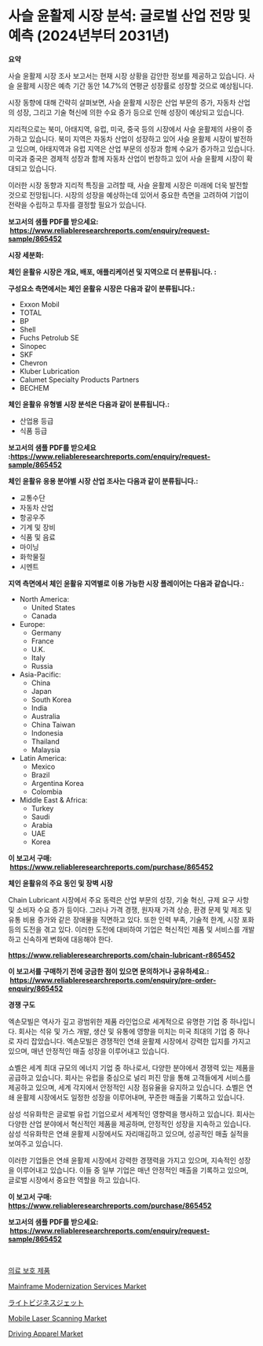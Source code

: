 <p><h1>사슬 윤활제 시장 분석: 글로벌 산업 전망 및 예측 (2024년부터 2031년)</h1></p><p><strong>요약</strong></p>
<p><p>사슬 윤활제 시장 조사 보고서는 현재 시장 상황을 감안한 정보를 제공하고 있습니다. 사슬 윤활제 시장은 예측 기간 동안 14.7%의 연평균 성장률로 성장할 것으로 예상됩니다.</p><p>시장 동향에 대해 간략히 살펴보면, 사슬 윤활제 시장은 산업 부문의 증가, 자동차 산업의 성장, 그리고 기술 혁신에 의한 수요 증가 등으로 인해 성장이 예상되고 있습니다.</p><p>지리적으로는 북미, 아태지역, 유럽, 미국, 중국 등의 시장에서 사슬 윤활제의 사용이 증가하고 있습니다. 북미 지역은 자동차 산업이 성장하고 있어 사슬 윤활제 시장이 발전하고 있으며, 아태지역과 유럽 지역은 산업 부문의 성장과 함께 수요가 증가하고 있습니다. 미국과 중국은 경제적 성장과 함께 자동차 산업이 번창하고 있어 사슬 윤활제 시장이 확대되고 있습니다.</p><p>이러한 시장 동향과 지리적 특징을 고려할 때, 사슬 윤활제 시장은 미래에 더욱 발전할 것으로 전망됩니다. 시장의 성장을 예상하는데 있어서 중요한 측면을 고려하여 기업이 전략을 수립하고 투자를 결정할 필요가 있습니다.</p></p>
<p><strong>보고서의 샘플 PDF를 받으세요: &nbsp;<a href="https://www.reliableresearchreports.com/enquiry/request-sample/865452">https://www.reliableresearchreports.com/enquiry/request-sample/865452</a></strong></p>
<p><strong>시장 세분화:</strong></p>
<p><strong> 체인 윤활유 시장은 개요, 배포, 애플리케이션 및 지역으로 더 분류됩니다. :</strong></p>
<p><strong>구성요소 측면에서는 체인 윤활유 시장은 다음과 같이 분류됩니다.:</strong></p>
<p><ul><li>Exxon Mobil</li><li>TOTAL</li><li>BP</li><li>Shell</li><li>Fuchs Petrolub SE</li><li>Sinopec</li><li>SKF</li><li>Chevron</li><li>Kluber Lubrication</li><li>Calumet Specialty Products Partners</li><li>BECHEM</li></ul></p>
<p><strong> 체인 윤활유 유형별 시장 분석은 다음과 같이 분류됩니다.:</strong></p>
<p><ul><li>산업용 등급</li><li>식품 등급</li></ul></p>
<p><strong>보고서의 샘플 PDF를 받으세요 :<a href="https://www.reliableresearchreports.com/enquiry/request-sample/865452">https://www.reliableresearchreports.com/enquiry/request-sample/865452</a></strong></p>
<p><strong> 체인 윤활유 응용 분야별 시장 산업 조사는 다음과 같이 분류됩니다.:</strong></p>
<p><ul><li>교통수단</li><li>자동차 산업</li><li>항공우주</li><li>기계 및 장비</li><li>식품 및 음료</li><li>마이닝</li><li>화학물질</li><li>시멘트</li></ul></p>
<p><strong>지역 측면에서 체인 윤활유 지역별로 이용 가능한 시장 플레이어는 다음과 같습니다.:</strong></p>
<p><ul>
    <li>
        North America:
        <ul>
            <li>United States</li>
            <li>Canada</li>
        </ul>
    </li>
    <li>
        Europe:
        <ul>
            <li>Germany</li>
            <li>France</li>
            <li>U.K.</li>
            <li>Italy</li>
            <li>Russia</li>
        </ul>
    </li>
    <li>
        Asia-Pacific:
        <ul>
            <li>China</li>
            <li>Japan</li>
            <li>South Korea</li>
            <li>India</li>
            <li>Australia</li>
            <li>China Taiwan</li>
            <li>Indonesia</li>
            <li>Thailand</li>
            <li>Malaysia</li>
        </ul>
    </li>
    <li>
        Latin America:
        <ul>
            <li>Mexico</li>
            <li>Brazil</li>
            <li>Argentina Korea</li>
            <li>Colombia</li>
        </ul>
    </li>
    <li>
        Middle East & Africa:
        <ul>
            <li>Turkey</li>
            <li>Saudi</li>
            <li>Arabia</li>
            <li>UAE</li>
            <li>Korea</li>
        </ul>
    </li>
    </ul></p>
<p><strong>이 보고서 구매: &nbsp;<a href="https://www.reliableresearchreports.com/purchase/865452">https://www.reliableresearchreports.com/purchase/865452</a></strong></p>
<p><strong>체인 윤활유의 주요 동인 및 장벽 시장</strong></p>
<p><p>Chain Lubricant 시장에서 주요 동력은 산업 부문의 성장, 기술 혁신, 규제 요구 사항 및 소비자 수요 증가 등이다. 그러나 가격 경쟁, 원자재 가격 상승, 환경 문제 및 제조 및 유통 비용 증가와 같은 장애물을 직면하고 있다. 또한 인력 부족, 기술적 한계, 시장 포화 등의 도전을 겪고 있다. 이러한 도전에 대비하여 기업은 혁신적인 제품 및 서비스를 개발하고 신속하게 변화에 대응해야 한다.</p></p>
<p><strong><a href="https://www.reliableresearchreports.com/chain-lubricant-r865452">https://www.reliableresearchreports.com/chain-lubricant-r865452</a></strong></p>
<p><strong>이 보고서를 구매하기 전에 궁금한 점이 있으면 문의하거나 공유하세요.: &nbsp;<a href="https://www.reliableresearchreports.com/enquiry/pre-order-enquiry/865452">https://www.reliableresearchreports.com/enquiry/pre-order-enquiry/865452</a></strong></p>
<p><strong>경쟁 구도</strong></p>
<p><p>엑손모빌은 역사가 깊고 광범위한 제품 라인업으로 세계적으로 유명한 기업 중 하나입니다. 회사는 석유 및 가스 개발, 생산 및 유통에 영향을 미치는 미국 최대의 기업 중 하나로 자리 잡았습니다. 엑손모빌은 경쟁적인 연쇄 윤활제 시장에서 강력한 입지를 가지고 있으며, 매년 안정적인 매출 성장을 이루어내고 있습니다.</p><p>쇼벨은 세계 최대 규모의 에너지 기업 중 하나로서, 다양한 분야에서 경쟁력 있는 제품을 공급하고 있습니다. 회사는 유럽을 중심으로 널리 퍼진 망을 통해 고객들에게 서비스를 제공하고 있으며, 세계 각지에서 안정적인 시장 점유율을 유지하고 있습니다. 쇼벨은 연쇄 윤활제 시장에서도 일정한 성장을 이루어내며, 꾸준한 매출을 기록하고 있습니다.</p><p>삼성 석유화학은 글로벌 유럽 기업으로서 세계적인 영향력을 행사하고 있습니다. 회사는 다양한 산업 분야에서 혁신적인 제품을 제공하며, 안정적인 성장을 지속하고 있습니다. 삼성 석유화학은 연쇄 윤활제 시장에서도 자리매김하고 있으며, 성공적인 매출 실적을 보여주고 있습니다.</p><p>이러한 기업들은 연쇄 윤활제 시장에서 강력한 경쟁력을 가지고 있으며, 지속적인 성장을 이루어내고 있습니다. 이들 중 일부 기업은 매년 안정적인 매출을 기록하고 있으며, 글로벌 시장에서 중요한 역할을 하고 있습니다.</p></p>
<p><strong>이 보고서 구매: &nbsp; <a href="https://www.reliableresearchreports.com/purchase/865452">https://www.reliableresearchreports.com/purchase/865452</a></strong></p>
<p><strong>보고서의 샘플 PDF를 받으세요: &nbsp;<a href="https://www.reliableresearchreports.com/enquiry/request-sample/865452">https://www.reliableresearchreports.com/enquiry/request-sample/865452</a></strong><strong></strong></p>
<p>&nbsp;</p>
<p><p><a href="https://github.com/JackieFauhey9089475/Market-Research-Report-List-1/blob/main/796322558884.md">의료 보호 제품</a></p><p><a href="https://github.com/julyju69/Market-Research-Report-List-3/blob/main/mainframe-modernization-services-market.md">Mainframe Modernization Services Market</a></p><p><a href="https://medium.com/@jacksonwiza1924/%E3%83%A9%E3%82%A4%E3%83%88%E3%83%93%E3%82%B8%E3%83%8D%E3%82%B9%E3%82%B8%E3%82%A7%E3%83%83%E3%83%88%E5%B8%82%E5%A0%B4%E3%81%AE%E3%83%88%E3%83%AC%E3%83%B3%E3%83%89%E3%81%A8%E5%B8%82%E5%A0%B4%E5%88%86%E6%9E%90%E3%81%AF-2024%E5%B9%B4%E3%81%8B%E3%82%892031%E5%B9%B4%E3%81%AE%E6%9C%9F%E9%96%93%E3%81%AB%E4%BA%88%E6%B8%AC%E3%81%95%E3%82%8C%E3%81%A6%E3%81%84%E3%81%BE%E3%81%99-5675f04ed06d">ライトビジネスジェット</a></p><p><a href="https://github.com/nathandecarvalho/Market-Research-Report-List-3/blob/main/mobile-laser-scanning-market.md">Mobile Laser Scanning Market</a></p><p><a href="https://issuu.com/reportprime-2/docs/driving-apparel-market-size-2030.pptx">Driving Apparel Market</a></p></p>